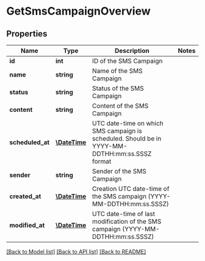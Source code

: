 # GetSmsCampaignOverview

## Properties
Name | Type | Description | Notes
------------ | ------------- | ------------- | -------------
**id** | **int** | ID of the SMS Campaign | 
**name** | **string** | Name of the SMS Campaign | 
**status** | **string** | Status of the SMS Campaign | 
**content** | **string** | Content of the SMS Campaign | 
**scheduled_at** | [**\DateTime**](\DateTime.md) | UTC date-time on which SMS campaign is scheduled. Should be in YYYY-MM-DDTHH:mm:ss.SSSZ format | 
**sender** | **string** | Sender of the SMS Campaign | 
**created_at** | [**\DateTime**](\DateTime.md) | Creation UTC date-time of the SMS campaign (YYYY-MM-DDTHH:mm:ss.SSSZ) | 
**modified_at** | [**\DateTime**](\DateTime.md) | UTC date-time of last modification of the SMS campaign (YYYY-MM-DDTHH:mm:ss.SSSZ) | 

[[Back to Model list]](../README.md#documentation-for-models) [[Back to API list]](../README.md#documentation-for-api-endpoints) [[Back to README]](../README.md)


